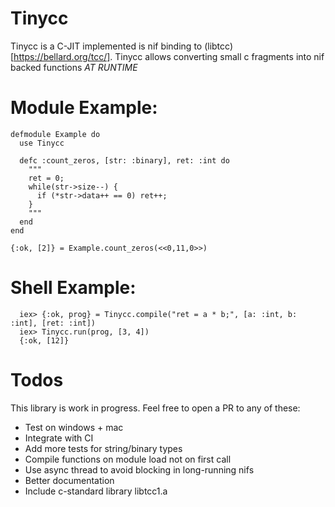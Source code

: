 # Tinycc

Tinycc is a C-JIT implemented is nif binding to (libtcc)[https://bellard.org/tcc/]. Tinycc allows converting small c fragments into nif backed functions *AT RUNTIME*

# Module Example:

```
defmodule Example do
  use Tinycc

  defc :count_zeros, [str: :binary], ret: :int do
    """
    ret = 0;
    while(str->size--) {
      if (*str->data++ == 0) ret++;
    }
    """
  end
end

{:ok, [2]} = Example.count_zeros(<<0,11,0>>)
```

# Shell Example:

```
  iex> {:ok, prog} = Tinycc.compile("ret = a * b;", [a: :int, b: :int], [ret: :int])
  iex> Tinycc.run(prog, [3, 4])
  {:ok, [12]}

```

# Todos

This library is work in progress. Feel free to open a PR to any of these:

* Test on windows + mac
* Integrate with CI
* Add more tests for string/binary types
* Compile functions on module load not on first call
* Use async thread to avoid blocking in long-running nifs
* Better documentation
* Include c-standard library libtcc1.a 
